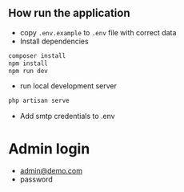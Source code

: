 
## How run the application

- copy `.env.example` to `.env` file with correct data
- Install dependencies

```bash
composer install
npm install
npm run dev
```

- run local development server

```bash
php artisan serve
```

- Add smtp credentials to .env

# Admin login
- admin@demo.com
- password
